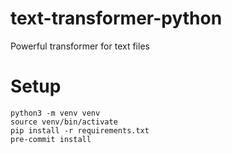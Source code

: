 # text-transformer-python
Powerful transformer for text files


# Setup
```
python3 -m venv venv
source venv/bin/activate
pip install -r requirements.txt
pre-commit install
```
